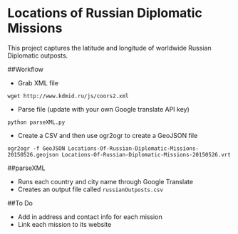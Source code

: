 # Locations of Russian Diplomatic Missions
This project captures the latitude and longitude of worldwide Russian Diplomatic outposts.

##Workflow
* Grab XML file
```
wget http://www.kdmid.ru/js/coors2.xml
```
* Parse file (update with your own Google translate API key)
```
python parseXML.py
```
* Create a CSV and then use ogr2ogr to create a GeoJSON file
```
ogr2ogr -f GeoJSON Locations-Of-Russian-Diplomatic-Missions-20150526.geojson Locations-Of-Russian-Diplomatic-Missions-20150526.vrt
```

##parseXML
* Runs each country and city name through Google Translate
* Creates an output file called `russianOutposts.csv`

##To Do
* Add in address and contact info for each mission
* Link each mission to its website
